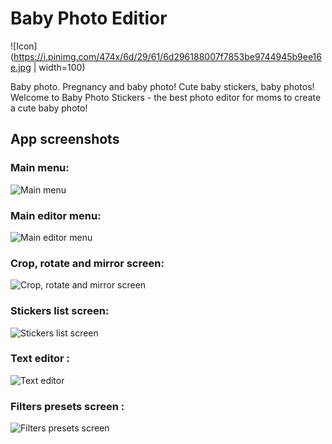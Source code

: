 # Baby Photo Editior
![Icon](https://i.pinimg.com/474x/6d/29/61/6d296188007f7853be9744945b9ee16e.jpg | width=100)

Baby photo. Pregnancy and baby photo! Cute baby stickers, baby photos!
Welcome to Baby Photo Stickers - the best photo editor for moms to create a cute baby photo!

## App screenshots

### Main menu: 
![Main menu]()
### Main editor menu: 
![Main editor menu](https://i.pinimg.com/474x/08/f0/35/08f035f728652756dad28e61fdf6768e.jpg)
### Crop, rotate and mirror screen: 
![Crop, rotate and mirror screen](https://i.pinimg.com/236x/57/c0/1f/57c01fe6f4cda9b1d76564cd0cc85297.jpg)
### Stickers list screen: 
![Stickers list screen](https://i.pinimg.com/474x/d1/80/eb/d180eb2f0ad66aeaada7c91068e6a6d9.jpg)
### Text editor : 
![Text editor](https://i.pinimg.com/236x/e9/0d/e7/e90de7434a2223842aa7d520cf3e69a2.jpg)
### Filters presets screen : 
![Filters presets screen](https://i.pinimg.com/236x/32/7c/b8/327cb8af16eda7efe84ab3dca179cd2c.jpg)
